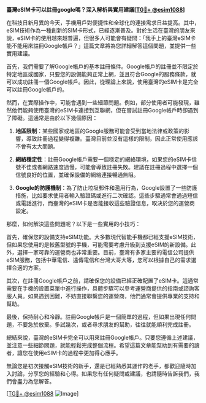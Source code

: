 **臺灣eSIM卡可以註冊google嗎？深入解析與實用建議[[TG💪+ @esim1088](https://t.me/s/esim1088)]**

在科技日新月異的今天，手機用戶對便捷性和全球化的連接需求日益提高。其中，eSIM技術作為一種創新的SIM卡形式，已經逐漸普及。對於生活在臺灣的朋友來說，eSIM卡的使用越來越普遍，但很多人可能會有疑問：「我手上的臺灣eSIM卡能不能用來註冊Google帳戶？」這篇文章將為您詳細解答這個問題，並提供一些實用建議。

首先，我們需要了解Google帳戶的基本註冊條件。Google帳戶的註冊並不限定於特定地區或國家，只要您的設備能夠正常上網，並且符合Google的服務條款，就可以成功註冊一個Google帳戶。因此，從理論上來說，使用臺灣的eSIM卡是完全可以註冊Google帳戶的。

然而，在實際操作中，可能會遇到一些細節問題。例如，部分使用者可能發現，雖然他們能夠使用臺灣的eSIM卡連接到互聯網，但在嘗試註冊Google帳戶時卻遇到了障礙。這通常是由於以下幾個原因：

1. **地區限制**：某些國家或地區的Google服務可能會受到當地法律或政策的影響，導致註冊過程變得複雜。臺灣目前並沒有這樣的限制，因此正常使用應該不會有太大問題。

2. **網絡穩定性**：註冊Google帳戶需要一個穩定的網絡環境，如果您的eSIM卡信號不佳或者網路速度過慢，可能會導致註冊失敗。建議在註冊過程中選擇一個信號良好的位置，並確保設備的網絡連接暢通無阻。

3. **Google的防護機制**：為了防止垃圾郵件和濫用行為，Google設置了一些防護措施，比如要求使用者輸入驗證碼或進行二次確認。這些步驟通常會通過短信或電話進行，而臺灣的eSIM卡是否能接收這些驗證信息，取決於您的運營商設定。

那麼，如何解決這些問題呢？以下是一些實用的小技巧：

首先，確保您的設備支持eSIM功能。大多數現代智能手機都已經支援eSIM技術，但如果您使用的是較舊型號的手機，可能需要考慮升級到支援eSIM的新設備。此外，選擇一家可靠的運營商也非常重要。目前，臺灣有多家主要的電信公司提供eSIM服務，包括中華電信、遠傳電信和台灣大哥大等，您可以根據自己的需求選擇合適的方案。

其次，在註冊Google帳戶之前，請確保您的設備已經正確配置了eSIM卡。這通常需要在手機的設置菜單中進行操作，具體步驟可以參考運營商提供的指南或諮詢客服人員。如果遇到困難，不妨直接聯繫您的運營商，他們通常會提供專業的支持和幫助。

最後，保持耐心和冷靜。註冊Google帳戶是一個簡單的過程，但如果出現任何問題，不要急於放棄。多試幾次，或者尋求朋友的幫助，往往就能順利完成註冊。

總結來說，臺灣的eSIM卡完全可以用來註冊Google帳戶。只要您遵循上述建議，並注意一些細節問題，就能輕鬆完成整個流程。希望這篇文章能幫助到有需要的讀者，讓您在使用eSIM卡的過程中更加得心應手。

無論您是初次接觸eSIM技術的新手，還是已經熟悉其運作的老手，都歡迎隨時加入討論，分享您的經驗和心得。如果您有任何疑問或建議，也請隨時告訴我們，我們會盡力為您解答。

[[TG💪+ @esim1088](https://t.me/s/esim1088) ![Image](https://i.postimg.cc/4NQfJmqS/Snipaste-2025-05-13-00-14-12.png)]